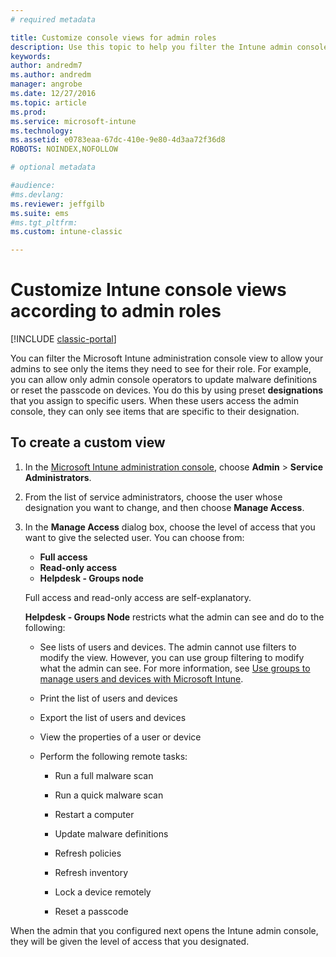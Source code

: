```yaml
---
# required metadata

title: Customize console views for admin roles 
description: Use this topic to help you filter the Intune admin console view to allow your admins to see only the items they need for their role.
keywords:
author: andredm7
ms.author: andredm
manager: angrobe
ms.date: 12/27/2016
ms.topic: article
ms.prod:
ms.service: microsoft-intune
ms.technology:
ms.assetid: e0783eaa-67dc-410e-9e80-4d3aa72f36d8
ROBOTS: NOINDEX,NOFOLLOW

# optional metadata

#audience:
#ms.devlang:
ms.reviewer: jeffgilb
ms.suite: ems
#ms.tgt_pltfrm:
ms.custom: intune-classic

---
```


# Customize Intune console views according to admin roles

[!INCLUDE [classic-portal](../includes/classic-portal.md)]

You can filter the Microsoft Intune administration console view to allow your admins to see only the items they need to see for their role. For example, you can allow only admin console operators to update malware definitions or reset the passcode on devices. You do this by using preset **designations** that you assign to specific users. When these users access the admin console, they can only see items that are specific to their designation.

## To create a custom view

1. In the [Microsoft Intune administration console](https://manage.microsoft.com), choose **Admin** &gt; **Service Administrators**.

2. From the list of service administrators, choose the user whose designation you want to change, and then choose **Manage Access**.

3. In the **Manage Access** dialog box, choose the level of access that you want to give the selected user. You can choose from:

   -   **Full access**
   -   **Read-only access**
   -   **Helpdesk - Groups node**

   Full access and read-only access are self-explanatory. <!--- **Helpdesk - Groups Node** allows users to choose from one of the following designations that provide custom levels of access to the Intune admin console:--->

   **Helpdesk - Groups Node** restricts what the admin can see and do to the following:

   -   See lists of users and devices. The admin cannot use filters to modify the view. However, you can use group filtering to modify what the admin can see. For more information, see [Use groups to manage users and devices with Microsoft Intune](use-groups-to-manage-users-and-devices-with-microsoft-intune.md).

   -   Print the list of users and devices

   -   Export the list of users and devices

   -   View the properties of a user or device

   -   Perform the following remote tasks:

       -   Run a full malware scan

       -   Run a quick malware scan

       -   Restart a computer

       -   Update malware definitions

       -   Refresh policies

       -   Refresh inventory

       -   Lock a device remotely

       -   Reset a passcode

When the admin that you configured next opens the Intune admin console, they will be given the level of access that you designated.
